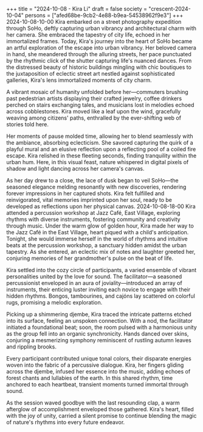 +++
title = "2024-10-08 - Kira Li"
draft = false
society = "crescent-2024-10-04"
persons = ["afed68be-9cb2-4e88-b9ea-54538962f9e3"]
+++
2024-10-08-10-00
Kira embarked on a street photography expedition through SoHo, deftly capturing urban vibrancy and architectural charm with her camera. She embraced the tapestry of city life, echoed in her immortalized frames.
Today, Kira's journey into the heart of SoHo became an artful exploration of the escape into urban vibrancy. Her beloved camera in hand, she meandered through the alluring streets, her pace punctuated by the rhythmic click of the shutter capturing life's nuanced dances. From the distressed beauty of historic buildings mingling with chic boutiques to the juxtaposition of eclectic street art nestled against sophisticated galleries, Kira's lens immortalized moments of city charm. 

A vibrant mosaic of humanity unfolded before her—commuters brushing past pedestrian artists displaying their crafted jewelry, coffee drinkers perched on stairs exchanging tales, and musicians lost in melodies echoed across cobblestones. Kira moved like a leaf upon the wind, gracefully weaving among citizens' paths, enthralled by the ever-shifting web of stories told here. 

Her moments of pause molded time, allowing her to blend seamlessly with the ambiance, absorbing eclecticism. She savored capturing the quirk of a playful mural and an elusive reflection upon a reflecting pool of a coiled fire escape. Kira relished in these fleeting seconds, finding tranquility within the urban hum. Here, in this visual feast, nature whispered in digital pixels of shadow and light dancing across her camera's canvas.

As her day drew to a close, the lace of dusk began to veil SoHo—the seasoned elegance melding resonantly with new discoveries, rendering forever impressions in her captured shots. Kira felt fulfilled and reinvigorated, vital memories imprinted upon her soul, ready to be developed as reflections upon her physical canvas.
2024-10-08-18-00
Kira attended a percussion workshop at Jazz Café, East Village, exploring rhythms with diverse instruments, fostering community and creativity through music.
Under the warm glow of golden hour, Kira made her way to the Jazz Café in the East Village, heart piqued with a child's anticipation. Tonight, she would immerse herself in the world of rhythms and intuitive beats at the percussion workshop, a sanctuary hidden amidst the urban tapestry. As she entered, an eclectic mix of notes and laughter greeted her, conjuring memories of her grandmother's pulse on the beat of life.

Kira settled into the cozy circle of participants, a varied ensemble of vibrant personalities united by the love for sound. The facilitator—a seasoned percussionist enveloped in an aura of joviality—introduced an array of instruments, their enticing luster inviting each novice to engage with their hidden rhythms. Bongos, tambourines, and cajóns lay scattered on colorful rugs, promising a melodic exploration.

Picking up a shimmering djembe, Kira traced the intricate patterns etched into its surface, feeling an unspoken connection. With a nod, the facilitator initiated a foundational beat; soon, the room pulsed with a harmonious unity as the group fell into an organic synchronicity. Hands danced over skins, conjuring a mesmerizing symphony reminiscent of rustling autumn leaves and rippling brooks.

Every participant contributed unique tonal colors, their disparate energies woven into the fabric of a percussive dialogue. Kira, her fingers gliding across the djembe, infused her essence into the music, adding echoes of forest chants and lullabies of the earth. In this shared rhythm, time anchored to each heartbeat, transient moments turned immortal through sound.

As the session waved goodbye with the last resounding clap, a warm afterglow of accomplishment enveloped those gathered. Kira's heart, filled with the joy of unity, carried a silent promise to continue blending the magic of nature's rhythms into every future endeavor.
